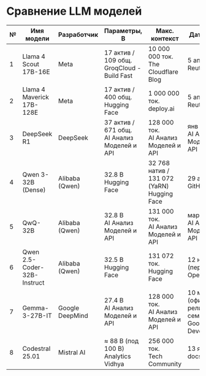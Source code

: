 # Сравнение LLM моделей

| № | Имя модели | Разработчик | Параметры, B | Макс. контекст | Дата выхода |
|---|------------|-------------|--------------|----------------|-------------|
| 1 | Llama 4 Scout 17B-16E | Meta | 17 актив / 109 общ.<br>GroqCloud - Build Fast | 10 000 000 ток.<br>The Cloudflare Blog | 5 апр 2025<br>Reuters |
| 2 | Llama 4 Maverick 17B-128E | Meta | 17 актив / 400 общ.<br>Hugging Face | 1 000 000 ток.<br>deploy.ai | 5 апр 2025<br>Reuters |
| 3 | DeepSeek R1 | DeepSeek | 37 актив / 671 общ.<br>AI Анализ Моделей и API | 128 000 ток.<br>AI Анализ Моделей и API | янв 2025<br>AI Анализ Моделей и API |
| 4 | Qwen 3-32B (Dense) | Alibaba (Qwen) | 32.8 B<br>Hugging Face | 32 768 натив / 131 072 (YaRN)<br>Hugging Face | 29 апр 2025<br>GitHub |
| 5 | QwQ-32B | Alibaba (Qwen) | 32.8 B<br>AI Анализ Моделей и API | 131 000 ток.<br>AI Анализ Моделей и API | март 2025<br>AI Анализ Моделей и API |
| 6 | Qwen 2.5-Coder-32B-Instruct | Alibaba (Qwen) | 32.5 B<br>Hugging Face | 131 072 ток.<br>Hugging Face | 12 ноя 2024 (перв. релиз)<br>OpenRouter |
| 7 | Gemma-3-27B-IT | Google DeepMind | 27.4 B<br>AI Анализ Моделей и API | 128 000 ток.<br>AI Анализ Моделей и API | 10 мар 2025 (официальный релиз семейства)<br>Google AI for Developers |
| 8 | Codestral 25.01 | Mistral AI | ≈ 88 B (под 100 B)<br>Analytics Vidhya | 256 000 ток.<br>Tech Community | 13 янв 2025<br>docs.mistral.ai |